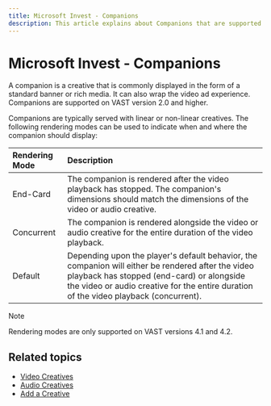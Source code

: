 ```yaml
---
title: Microsoft Invest - Companions
description: This article explains about Companions that are supported on VAST version 2.0 and higher. Companions can be served with linear or non-linear creatives.
---
```


# Microsoft Invest - Companions

A companion is a creative that is commonly displayed in the form of a standard banner or rich media. It can also wrap the video ad experience. Companions are supported on VAST version 2.0 and higher.

Companions are typically served with linear or non-linear creatives. The following rendering modes can be used to indicate when and where the companion should display:

| Rendering Mode | Description |
|:-|:-|
| End-Card | The companion is rendered after the video playback has stopped. The companion's dimensions should match the dimensions of the video or audio creative. |
| Concurrent | The companion is rendered alongside the video or audio creative for the entire duration of the video playback. |
| Default | Depending upon the player's default behavior, the companion will either be rendered after the video playback has stopped (end-card) or alongside the video or audio creative for the entire duration of the video playback (concurrent). |

> [!NOTE]
> Rendering modes are only supported on VAST versions 4.1 and 4.2.

## Related topics

- [Video Creatives](./video-creatives.md)
- [Audio Creatives](./audio-creatives.md)
- [Add a Creative](./add-a-creative.md)
